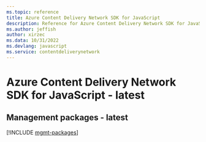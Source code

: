 ```yaml
---
ms.topic: reference
title: Azure Content Delivery Network SDK for JavaScript
description: Reference for Azure Content Delivery Network SDK for JavaScript
ms.author: jeffish
author: xirzec
ms.data: 10/31/2022
ms.devlang: javascript
ms.service: contentdeliverynetwork
---
```

# Azure Content Delivery Network SDK for JavaScript - latest

## Management packages - latest
[!INCLUDE [mgmt-packages](content-delivery-network-mgmt-index.md)]